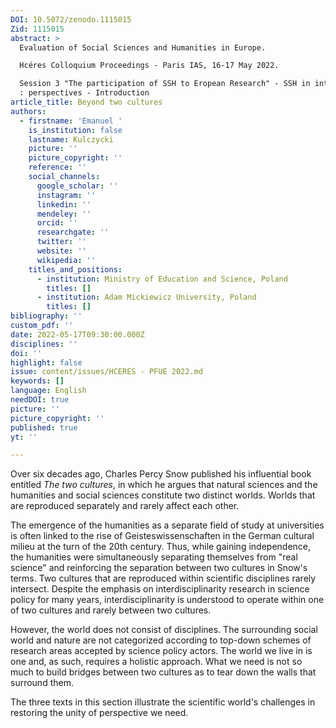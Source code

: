 ```yaml
---
DOI: 10.5072/zenodo.1115015
Zid: 1115015
abstract: >
  Evaluation of Social Sciences and Humanities in Europe. 

  Hcéres Colloquium Proceedings - Paris IAS, 16-17 May 2022. 

  Session 3 "The participation of SSH to Eropean Research" - SSH in interaction
  : perspectives - Introduction
article_title: Beyond two cultures
authors:
  - firstname: 'Emanuel '
    is_institution: false
    lastname: Kulczycki
    picture: ''
    picture_copyright: ''
    reference: ''
    social_channels:
      google_scholar: ''
      instagram: ''
      linkedin: ''
      mendeley: ''
      orcid: ''
      researchgate: ''
      twitter: ''
      website: ''
      wikipedia: ''
    titles_and_positions:
      - institution: Ministry of Education and Science, Poland
        titles: []
      - institution: Adam Mickiewicz University, Poland
        titles: []
bibliography: ''
custom_pdf: ''
date: 2022-05-17T09:30:00.000Z
disciplines: ''
doi: ''
highlight: false
issue: content/issues/HCERES - PFUE 2022.md
keywords: []
language: English
needDOI: true
picture: ''
picture_copyright: ''
published: true
yt: ''

---
```


Over six decades ago, Charles Percy Snow published his influential book entitled _The two cultures_, in which he argues that natural sciences and the humanities and social sciences constitute two distinct worlds. Worlds that are reproduced separately and rarely affect each other.

The emergence of the humanities as a separate field of study at universities is often linked to the rise of Geisteswissenschaften in the German cultural milieu at the turn of the 20th century. Thus, while gaining independence, the humanities were simultaneously separating themselves from "real science" and reinforcing the separation between two cultures in Snow's terms. Two cultures that are reproduced within scientific disciplines rarely intersect. Despite the emphasis on interdisciplinarity research in science policy for many years, interdisciplinarity is understood to operate within one of two cultures and rarely between two cultures.

However, the world does not consist of disciplines. The surrounding social world and nature are not categorized according to top-down schemes of research areas accepted by science policy actors. The world we live in is one and, as such, requires a holistic approach. What we need is not so much to build bridges between two cultures as to tear down the walls that surround them.

The three texts in this section illustrate the scientific world's challenges in restoring the unity of perspective we need.
